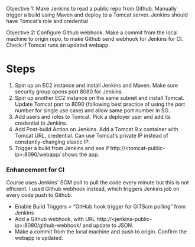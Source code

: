 Objective 1: Make Jenkins to read a public repo from Github. Manually trigger a build using Maven and deploy to a Tomcat server. Jenkins should have Tomcat’s role and credential

Objective 2: Configure Github webhook. Make a commit from the local machine to origin repo, to make Github send webhook for Jenkins for CI. Check if Tomcat runs an updated webapp.

# Steps
1. Spin up an EC2 instance and install Jenkins and Maven. Make sure security group opens port 8080 for Jenkins.
2. Spin up another EC2 instance on the same subnet and install Tomcat. Update Tomcat port to 8090 (following best practice of using the port number for single use case) and allow same port number in SG.
3. Add users and roles to Tomcat. Pick a deployer user and add its credential to Jenkins.
4. Add Post-build Action on Jenkins. Add a Tomcat 9.x container with Tomcat URL, credential. Can use Tomcat’s private IP instead of constantly-changing elastic IP.
5. Trigger a build from Jenkins and see if http://\<tomcat-public-ip\>:8090/webapp/ shows the app.

### Enhancement for CI
Course uses Jenkins' SCM poll to pull the code every minute but this is not efficient. I used Github webhook instead, which triggers Jenkins job on every code push to Github.
- Enable Build Triggers > “GitHub hook trigger for GITScm polling” from Jenkins
- Add a Github webhook, with URL http://\<jenkins-public-ip\>:8080/github-webhook/ and update to JSON.
- Make a commit from the local machine and push to origin. Confirm the webapp is updated.
